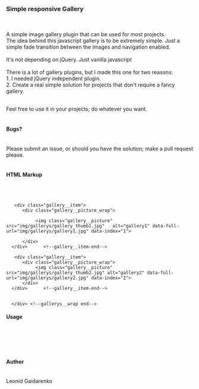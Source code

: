 <h3>Simple responsive Gallery</h3><br><br>
A simple image gallery plugin that can be used for most projects.<br> 
The idea behind this javascript gallery is to be extremely simple. Just a simple fade transition between the images and navigation enabled.<br><br>
It's not depending on jQuery. Just vanilla javascript<br><br>
There is a lot of gallery plugins, but I made this one for two reasons:<br>
1.	I needed jQuery independent plugin.<br>
2.	Create a real simple solution for projects that don't require a fancy gallery.<br><br>

Feel free to use it in your projects; do whatever you want.<br><br>

<h4>Bugs?</h4><br>
Please submit an issue, or should you have the solution; make a pull request please.<br><br>
<h4>HTML Markup</h4><br><br>
      <div class="gallerys__wrap"> 
         
       <div class="gallery__item">
          <div class="gallery__picture_wrap">
              
               <img class="gallery__picture"  src="img/gallerys/gallery_thumb1.jpg"   alt="gallery1" data-full-url="img/gallerys/gallery1.jpg" data-index="1">
               
          </div>   
      </div>      <!--gallery__item-end-->
      
       <div class="gallery__item">
          <div class="gallery__picture_wrap">
               <img class="gallery__picture"  src="img/gallerys/gallery_thumb2.jpg" alt="gallery2" data-full-url="img/gallerys/gallery2.jpg" data-index="2">
          </div>   
      </div>      <!--gallery__item-end-->
      
                      
      </div> <!--gallerys__wrap end-->
      

<h4>Usage</h4>
<link rel="stylesheet href="lg-simple-js-gallery.css"><br>
<script type="text/javascript" src="lg-simple-js-gallery.js "></script>





<br><br>

<h4>Author</h4><br>
Leonid Gaidarenko
